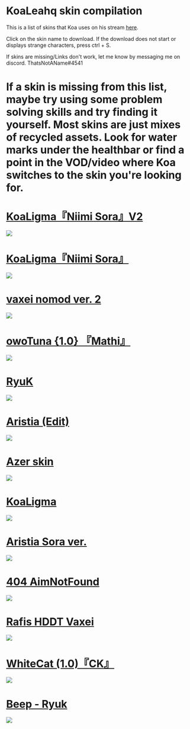 # KoaLeahq skin compilation


This is a list of skins that Koa uses on his stream [here](https://twitch.tv/KoaLeahq).

Click on the skin name to download. If the download does not start or displays strange characters, press ctrl + S.

If skins are missing/Links don't work, let me know by messaging me on discord. ThatsNotAName#4541

# If a skin is missing from this list, maybe try using some problem solving skills and try finding it yourself. Most skins are just mixes of recycled assets. Look for water marks under the healthbar or find a point in the VOD/video where Koa switches to the skin you're looking for.

# [KoaLigma『Niimi Sora』V2](http://www.mediafire.com/file/6qux48v5dl07kpj/-_%2523KoaLigma%25E3%2580%258ENiimi_Sora%25E3%2580%258F_%2523-%25282%2529.osk/file)
![](https://i.imgur.com/lDLMzw8.jpg)

# [KoaLigma『Niimi Sora』](http://www.mediafire.com/file/cprjvpbe7qpw99w/-_%2523KoaLigma%25E3%2580%258ENiimi_Sora%25E3%2580%258F_%2523-.osk/file)
![](https://i.imgur.com/PuHjVlI.jpg)

# [vaxei nomod ver. 2](https://joofixd.s-ul.eu/RNQ0X5dB)
![](https://i.imgur.com/w287REa.jpg)

# [owoTuna {1.0} 『Mathi』](https://bit.ly/2McmuiN)
![](https://i.imgur.com/plMtXPx.png)

# [RyuK](https://www.dropbox.com/s/7klqe06pjqgr4bg/Komori%20-%20Ryugumink%20Ryuk%27s%20Style%28Megumin%20-%20Eihi%29.osk?dl=0)
![](https://i.imgur.com/SzIdkW4.png)

# [Aristia (Edit) ](https://puu.sh/BSj1V/6c9d4d0e79.osk)
![](https://i.imgur.com/C0aOPWc.png)

# [Azer skin](https://bit.ly/2SwUlBI)
![](https://i.imgur.com/JpFWRs6.png)

# [KoaLigma](https://bit.ly/2ZKHkrw)
![](https://i.imgur.com/5ASCXeY.png)

# [Aristia Sora ver.](https://puu.sh/ElNSJ/4ab40f20fc.osk)
![](https://i.imgur.com/N2TNwoy.png)

# [404 AimNotFound](https://circle-people.com/wp-content/Skins/404%20AimNotFound/404%20AimNotFound%202018-06-10.osk)
![](https://i.imgur.com/vs0N3gU.jpg)

# [Rafis HDDT Vaxei](https://joofixd.s-ul.eu/NyoJDqSp)
![](https://i.imgur.com/v6l7tYJ.jpg)

# [WhiteCat (1.0)『CK』](http://www.mediafire.com/file/6250ar1z1jq0aes/_%2523_WhiteCat_%25281.0%2529_%25E3%2580%258ECK%25E3%2580%258F_%2523-.osk/file)
![](https://i.imgur.com/5ru5ZFS.jpg)

# [Beep - Ryuk](https://www.dropbox.com/s/bvw75x73hmozowf/beep.osk?dl=0)
![](https://i.imgur.com/h9QDYRn.jpg)



